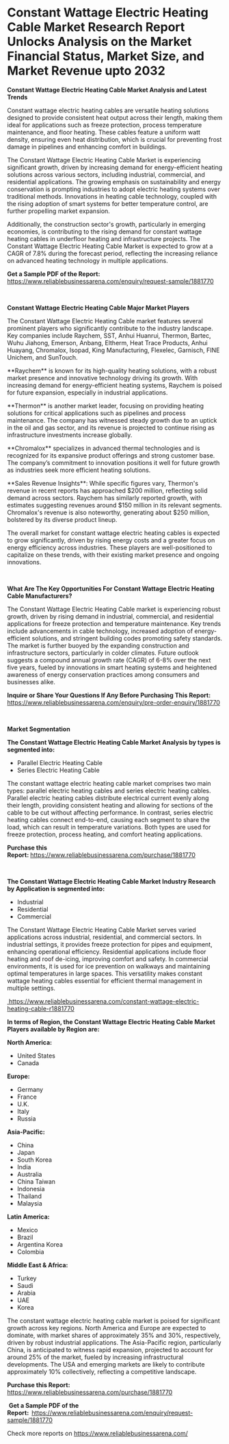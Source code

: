 <p><h1>Constant Wattage Electric Heating Cable Market Research Report Unlocks Analysis on the Market Financial Status, Market Size, and Market Revenue upto 2032</h1></p><p><strong>Constant Wattage Electric Heating Cable Market Analysis and Latest Trends</strong></p>
<p><p>Constant wattage electric heating cables are versatile heating solutions designed to provide consistent heat output across their length, making them ideal for applications such as freeze protection, process temperature maintenance, and floor heating. These cables feature a uniform watt density, ensuring even heat distribution, which is crucial for preventing frost damage in pipelines and enhancing comfort in buildings.</p><p>The Constant Wattage Electric Heating Cable Market is experiencing significant growth, driven by increasing demand for energy-efficient heating solutions across various sectors, including industrial, commercial, and residential applications. The growing emphasis on sustainability and energy conservation is prompting industries to adopt electric heating systems over traditional methods. Innovations in heating cable technology, coupled with the rising adoption of smart systems for better temperature control, are further propelling market expansion.</p><p>Additionally, the construction sector's growth, particularly in emerging economies, is contributing to the rising demand for constant wattage heating cables in underfloor heating and infrastructure projects. The Constant Wattage Electric Heating Cable Market is expected to grow at a CAGR of 7.8% during the forecast period, reflecting the increasing reliance on advanced heating technology in multiple applications.</p></p>
<p><strong>Get a Sample PDF of the Report:&nbsp;</strong> <a href="https://www.reliablebusinessarena.com/enquiry/request-sample/1881770?utm_campaign=2529&utm_medium=2&utm_source=Github&utm_content=ia&utm_term=06042025&utm_id=constant-wattage-electric-heating-cable">https://www.reliablebusinessarena.com/enquiry/request-sample/1881770</a></p>
<p>&nbsp;</p>
<p><strong>Constant Wattage Electric Heating Cable Major Market Players</strong></p>
<p><p>The Constant Wattage Electric Heating Cable market features several prominent players who significantly contribute to the industry landscape. Key companies include Raychem, SST, Anhui Huanrui, Thermon, Bartec, Wuhu Jiahong, Emerson, Anbang, Eltherm, Heat Trace Products, Anhui Huayang, Chromalox, Isopad, King Manufacturing, Flexelec, Garnisch, FINE Unichem, and SunTouch.</p><p>**Raychem** is known for its high-quality heating solutions, with a robust market presence and innovative technology driving its growth. With increasing demand for energy-efficient heating systems, Raychem is poised for future expansion, especially in industrial applications.</p><p>**Thermon** is another market leader, focusing on providing heating solutions for critical applications such as pipelines and process maintenance. The company has witnessed steady growth due to an uptick in the oil and gas sector, and its revenue is projected to continue rising as infrastructure investments increase globally.</p><p>**Chromalox** specializes in advanced thermal technologies and is recognized for its expansive product offerings and strong customer base. The company’s commitment to innovation positions it well for future growth as industries seek more efficient heating solutions.</p><p>**Sales Revenue Insights**: While specific figures vary, Thermon's revenue in recent reports has approached $200 million, reflecting solid demand across sectors. Raychem has similarly reported growth, with estimates suggesting revenues around $150 million in its relevant segments. Chromalox's revenue is also noteworthy, generating about $250 million, bolstered by its diverse product lineup.</p><p>The overall market for constant wattage electric heating cables is expected to grow significantly, driven by rising energy costs and a greater focus on energy efficiency across industries. These players are well-positioned to capitalize on these trends, with their existing market presence and ongoing innovations.</p></p>
<p>&nbsp;</p>
<p><strong>What Are The Key Opportunities For Constant Wattage Electric Heating Cable Manufacturers?</strong></p>
<p><p>The Constant Wattage Electric Heating Cable market is experiencing robust growth, driven by rising demand in industrial, commercial, and residential applications for freeze protection and temperature maintenance. Key trends include advancements in cable technology, increased adoption of energy-efficient solutions, and stringent building codes promoting safety standards. The market is further buoyed by the expanding construction and infrastructure sectors, particularly in colder climates. Future outlook suggests a compound annual growth rate (CAGR) of 6-8% over the next five years, fueled by innovations in smart heating systems and heightened awareness of energy conservation practices among consumers and businesses alike.</p></p>
<p><strong>Inquire or Share Your Questions If Any Before Purchasing This Report:</strong> <a href="https://www.reliablebusinessarena.com/enquiry/pre-order-enquiry/1881770?utm_campaign=2529&utm_medium=2&utm_source=Github&utm_content=ia&utm_term=06042025&utm_id=constant-wattage-electric-heating-cable">https://www.reliablebusinessarena.com/enquiry/pre-order-enquiry/1881770</a></p>
<p>&nbsp;</p>
<p><strong>Market Segmentation</strong></p>
<p><strong>The Constant Wattage Electric Heating Cable Market Analysis by types is segmented into:</strong></p>
<p><ul><li>Parallel Electric Heating Cable</li><li>Series Electric Heating Cable</li></ul></p>
<p><p>The constant wattage electric heating cable market comprises two main types: parallel electric heating cables and series electric heating cables. Parallel electric heating cables distribute electrical current evenly along their length, providing consistent heating and allowing for sections of the cable to be cut without affecting performance. In contrast, series electric heating cables connect end-to-end, causing each segment to share the load, which can result in temperature variations. Both types are used for freeze protection, process heating, and comfort heating applications.</p></p>
<p><strong>Purchase this Report:&nbsp;</strong><a href="https://www.reliablebusinessarena.com/purchase/1881770?utm_campaign=2529&utm_medium=2&utm_source=Github&utm_content=ia&utm_term=06042025&utm_id=constant-wattage-electric-heating-cable">https://www.reliablebusinessarena.com/purchase/1881770</a></p>
<p>&nbsp;</p>
<p><strong>The Constant Wattage Electric Heating Cable Market Industry Research by Application is segmented into:</strong></p>
<p><ul><li>Industrial</li><li>Residential</li><li>Commercial</li></ul></p>
<p><p>The Constant Wattage Electric Heating Cable Market serves varied applications across industrial, residential, and commercial sectors. In industrial settings, it provides freeze protection for pipes and equipment, enhancing operational efficiency. Residential applications include floor heating and roof de-icing, improving comfort and safety. In commercial environments, it is used for ice prevention on walkways and maintaining optimal temperatures in large spaces. This versatility makes constant wattage heating cables essential for efficient thermal management in multiple settings.</p></p>
<p><a href="https://www.reliablebusinessarena.com/constant-wattage-electric-heating-cable-r1881770?utm_campaign=2529&utm_medium=2&utm_source=Github&utm_content=ia&utm_term=06042025&utm_id=constant-wattage-electric-heating-cable">&nbsp;https://www.reliablebusinessarena.com/constant-wattage-electric-heating-cable-r1881770</a></p>
<p><strong>In terms of Region, the Constant Wattage Electric Heating Cable Market Players available by Region are:</strong></p>
<p>
    <p> <strong> North America: </strong>
        <ul>
            <li>United States</li>
            <li>Canada</li>
        </ul>
        </p> 
    <p> <strong> Europe: </strong>
        <ul>
            <li>Germany</li>
            <li>France</li>
            <li>U.K.</li>
            <li>Italy</li>
            <li>Russia</li>
        </ul>
        </p> 
    <p> <strong> Asia-Pacific: </strong>
        <ul>
            <li>China</li>
            <li>Japan</li>
            <li>South Korea</li>
            <li>India</li>
            <li>Australia</li>
            <li>China Taiwan</li>
            <li>Indonesia</li>
            <li>Thailand</li>
            <li>Malaysia</li>
        </ul>
        </p> 
    <p> <strong> Latin America: </strong>
        <ul>
            <li>Mexico</li>
            <li>Brazil</li>
            <li>Argentina Korea</li>
            <li>Colombia</li>
        </ul>
        </p> 
    <p> <strong> Middle East & Africa: </strong>
        <ul>
            <li>Turkey</li>
            <li>Saudi</li>
            <li>Arabia</li>
            <li>UAE</li>
            <li>Korea</li>
        </ul>
    </p>
    </p>
<p><p>The constant wattage electric heating cable market is poised for significant growth across key regions. North America and Europe are expected to dominate, with market shares of approximately 35% and 30%, respectively, driven by robust industrial applications. The Asia-Pacific region, particularly China, is anticipated to witness rapid expansion, projected to account for around 25% of the market, fueled by increasing infrastructural developments. The USA and emerging markets are likely to contribute approximately 10% collectively, reflecting a competitive landscape.</p></p>
<p><strong>Purchase this Report: </strong><a href="https://www.reliablebusinessarena.com/purchase/1881770?utm_campaign=2529&utm_medium=2&utm_source=Github&utm_content=ia&utm_term=06042025&utm_id=constant-wattage-electric-heating-cable">https://www.reliablebusinessarena.com/purchase/1881770</a></p>
<p>&nbsp;<strong>Get a Sample PDF of the Report:&nbsp;&nbsp;</strong><a href="https://www.reliablebusinessarena.com/enquiry/request-sample/1881770?utm_campaign=2529&utm_medium=2&utm_source=Github&utm_content=ia&utm_term=06042025&utm_id=constant-wattage-electric-heating-cable">https://www.reliablebusinessarena.com/enquiry/request-sample/1881770</a></p>
<p><strong></strong></p>
<p>Check more reports on <a href="https://www.reliablebusinessarena.com/?utm_campaign=2529&utm_medium=2&utm_source=Github&utm_content=ia&utm_term=06042025&utm_id=constant-wattage-electric-heating-cable">https://www.reliablebusinessarena.com/</a></p>